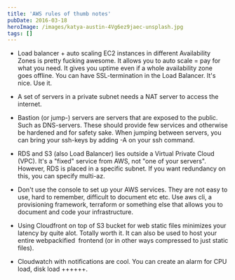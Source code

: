```yaml
---
title: 'AWS rules of thumb notes'
pubDate: 2016-03-18
heroImage: /images/katya-austin-4Vg6ez9jaec-unsplash.jpg
tags: []
---
```


- Load balancer + auto scaling EC2 instances in different Availability Zones is pretty fucking awesome. It allows you to auto scale = pay for what you need. It gives you uptime even if a whole availability zone goes offline. You can have SSL-termination in the Load Balancer. It's nice. Use it.

- A set of servers in a private subnet needs a NAT server to access the internet.

- Bastion (or jump-) servers are servers that are exposed to the public. Such as DNS-servers. These should provide few services and otherwise be hardened and for safety sake. When jumping between servers, you can bring your ssh-keys by adding -A on your ssh command.

- RDS and S3 (also Load Balancer) lies outside a Virtual Private Cloud (VPC). It's a "fixed" service from AWS, not "one of your servers". However, RDS is placed in a specific subnet. If you want redundancy on this, you can specify multi-az.

- Don't use the console to set up your AWS services. They are not easy to use, hard to remember, difficult to document etc etc. Use aws cli, a provisioning framework, terraform or something else that allows you to document and code your infrastructure.

- Using Cloudfront on top of S3 bucket for web static files minimizes your latency by quite alot. Totally worth it. It can also be used to host your entire webpackified  frontend (or in other ways compressed to just static files).

- Cloudwatch with notifications are cool. You can create an alarm for CPU load, disk load ++++++.
